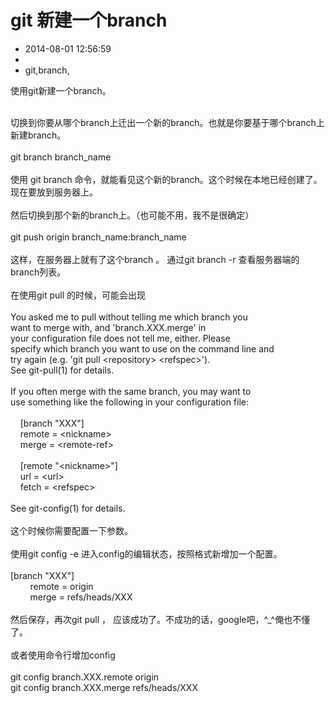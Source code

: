 # git 新建一个branch
- 2014-08-01 12:56:59
- 
- git,branch,

使用git新建一个branch。<div><br /></div><div>切换到你要从哪个branch上迁出一个新的branch。也就是你要基于哪个branch上新建branch。</div><div><br /></div><div>git branch branch_name</div><div><br /></div><div>使用 git branch 命令，就能看见这个新的branch。这个时候在本地已经创建了。现在要放到服务器上。</div><div><br /></div><div>然后切换到那个新的branch上。（也可能不用，我不是很确定）</div><div><br /></div><div>git push origin branch_name:branch_name</div><div><br /></div><div>这样，在服务器上就有了这个branch 。 通过git branch -r 查看服务器端的branch列表。</div><div><br /></div><div>在使用git pull 的时候，可能会出现</div><div><br /></div><div><div>You asked me to pull without telling me which branch you</div><div>want to merge with, and 'branch.XXX.merge' in</div><div>your configuration file does not tell me, either. Please</div><div>specify which branch you want to use on the command line and</div><div>try again (e.g. 'git pull &lt;repository&gt; &lt;refspec&gt;').</div><div>See git-pull(1) for details.</div><div><br /></div><div>If you often merge with the same branch, you may want to</div><div>use something like the following in your configuration file:</div><div><br /></div><div>&nbsp; &nbsp; [branch "XXX"]</div><div>&nbsp; &nbsp; remote = &lt;nickname&gt;</div><div>&nbsp; &nbsp; merge = &lt;remote-ref&gt;</div><div><br /></div><div>&nbsp; &nbsp; [remote "&lt;nickname&gt;"]</div><div>&nbsp; &nbsp; url = &lt;url&gt;</div><div>&nbsp; &nbsp; fetch = &lt;refspec&gt;</div><div><br /></div><div>See git-config(1) for details.</div></div><div><br /></div><div>这个时候你需要配置一下参数。</div><div><br /></div><div>使用git config -e 进入config的编辑状态，按照格式新增加一个配置。</div><div><br /></div><div><div>[branch "XXX"]</div><div>&nbsp; &nbsp; &nbsp; &nbsp; remote = origin</div><div>&nbsp; &nbsp; &nbsp; &nbsp; merge = refs/heads/XXX</div></div><div><br /></div><div>然后保存，再次git pull ， 应该成功了。不成功的话，google吧，^_^俺也不懂了。</div><div><br /></div><div>或者使用命令行增加config</div><div><br /></div><div><div>git config branch.XXX.remote origin&nbsp;</div><div>git config branch.XXX.merge refs/heads/XXX</div></div><div><br /></div><div><br /></div><div><br /></div>